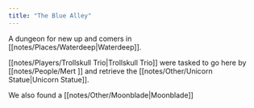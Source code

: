 ```yaml
---
title: "The Blue Alley"
---
```

A dungeon for new up and comers in [[notes/Places/Waterdeep|Waterdeep]].

[[notes/Players/Trollskull Trio|Trollskull Trio]] were tasked to go here by [[notes/People/Mert 
]] and retrieve the [[notes/Other/Unicorn Statue|Unicorn Statue]].

We also found a [[notes/Other/Moonblade|Moonblade]]